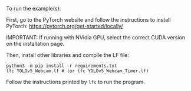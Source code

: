 To run the example(s):

First, go to the PyTorch website and follow the instructions to install PyTorch: https://pytorch.org/get-started/locally/

IMPORTANT: If running with NVidia GPU, select the correct CUDA version on the installation page. 

Then, install other libraries and compile the LF file:


    python3 -m pip install -r requirements.txt
    lfc YOLOv5_Webcam.lf # (or lfc YOLOv5_Webcam_Timer.lf)

Follow the instructions printed by `lfc` to run the program.
